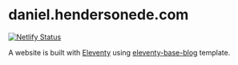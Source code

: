 # daniel.hendersonede.com

[![Netlify Status](https://api.netlify.com/api/v1/badges/56466904-2ce1-4499-b16e-8ee3acdc3943/deploy-status)](https://app.netlify.com/sites/danielhendersonede/deploys)

A website is built with [Eleventy](https://www.11ty.dev/) using [eleventy-base-blog](https://github.com/11ty/eleventy-base-blog) template.
